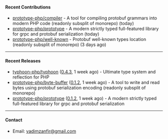 #### Recent Contributions

- [prototype-php/compiler](https://github.com/prototype-php/compiler) - A tool for compiling protobuf grammars into modern PHP code (readonly subsplit of monorepo) (today)
- [prototype-php/prototype](https://github.com/prototype-php/prototype) - A modern strictly typed full-featured library for grpc and protobuf serialization (today)
- [prototype-php/well-known](https://github.com/prototype-php/well-known) - Protobuf well-known types location (readonly subsplit of monorepo) (3 days ago)

---

#### Recent Releases

- [typhoon-php/typhoon](https://github.com/typhoon-php/typhoon) ([0.4.3](https://github.com/typhoon-php/typhoon/releases/tag/0.4.3), 1 week ago) - Ultimate type system and reflection for PHP
- [prototype-php/byte-buffer](https://github.com/prototype-php/byte-buffer) ([0.1.2](https://github.com/prototype-php/byte-buffer/releases/tag/0.1.2), 1 week ago) - A tool to write and read bytes using protobuf serialization encoding (readonly subsplit of monorepo) 
- [prototype-php/prototype](https://github.com/prototype-php/prototype) ([0.1.2](https://github.com/prototype-php/prototype/releases/tag/0.1.2), 1 week ago) - A modern strictly typed full-featured library for grpc and protobuf serialization

---

#### Contact

- Email: [vadimzanfir@gmail.com](mailto://vadimzanfir@gmail.com)
